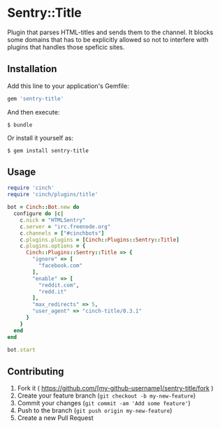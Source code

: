 # Sentry::Title

Plugin that parses HTML-titles and sends them to the channel. It blocks some domains that has to be explicitly allowed so not to interfere with plugins that handles those speficic sites.

## Installation

Add this line to your application's Gemfile:

```ruby
gem 'sentry-title'
```

And then execute:

    $ bundle

Or install it yourself as:

    $ gem install sentry-title

## Usage

```ruby
require 'cinch'
require 'cinch/plugins/title'

bot = Cinch::Bot.new do
  configure do |c|
    c.nick = "HTMLSentry"
    c.server = "irc.freenode.org"
    c.channels = ["#cinchbots"]
    c.plugins.plugins = [Cinch::Plugins::Sentry::Title]
    c.plugins.options = {
      Cinch::Plugins::Sentry::Title => {
        "ignore" => [
          "facebook.com"
        ],
        "enable" => [
          "reddit.com",
          "redd.it"
        ],
        "max_redirects" => 5,
        "user_agent" => "cinch-title/0.3.1"
      }
    }
  end
end

bot.start
```

## Contributing

1. Fork it ( https://github.com/[my-github-username]/sentry-title/fork )
2. Create your feature branch (`git checkout -b my-new-feature`)
3. Commit your changes (`git commit -am 'Add some feature'`)
4. Push to the branch (`git push origin my-new-feature`)
5. Create a new Pull Request
